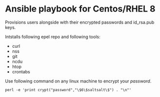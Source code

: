 # Ansible playbook for Centos/RHEL 8

Provisions users alongside with their encrypted passwords and id_rsa.pub keys. 

Intstalls following epel repo and following tools:

* curl
* nss
* git
* ncdu
* htop
* crontabs


Use following command on any linux machine to encrypt your *password*.

    perl -e 'print crypt("password","\$6\$saltsalt\$") . "\n"'

